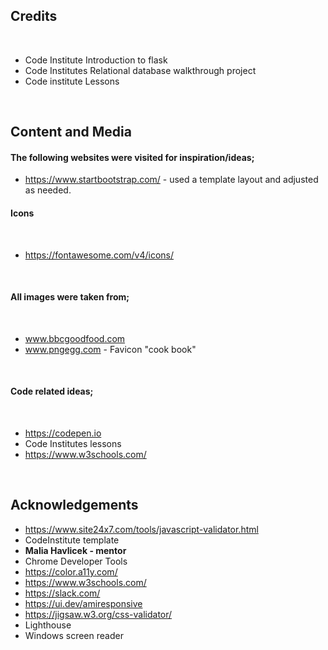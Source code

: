 ## Credits

<br>

- Code Institute Introduction to flask
- Code Institutes Relational database walkthrough project
- Code institute Lessons

<br>

## Content and Media

#### The following websites were visited for inspiration/ideas;

- https://www.startbootstrap.com/ - used a template layout and adjusted as needed.

#### Icons

<br>

- https://fontawesome.com/v4/icons/

<br>

#### All images were taken from;

<br>

- www.bbcgoodfood.com
- www.pngegg.com - Favicon "cook book"

<br>

#### Code related ideas;

<br>

- https://codepen.io
- Code Institutes lessons
- https://www.w3schools.com/

<br>

## Acknowledgements
- https://www.site24x7.com/tools/javascript-validator.html
- CodeInstitute template
- **Malia Havlicek - mentor**
- Chrome Developer Tools
- https://color.a11y.com/
- https://www.w3schools.com/
- https://slack.com/
- https://ui.dev/amiresponsive
- https://jigsaw.w3.org/css-validator/
- Lighthouse
- Windows screen reader

